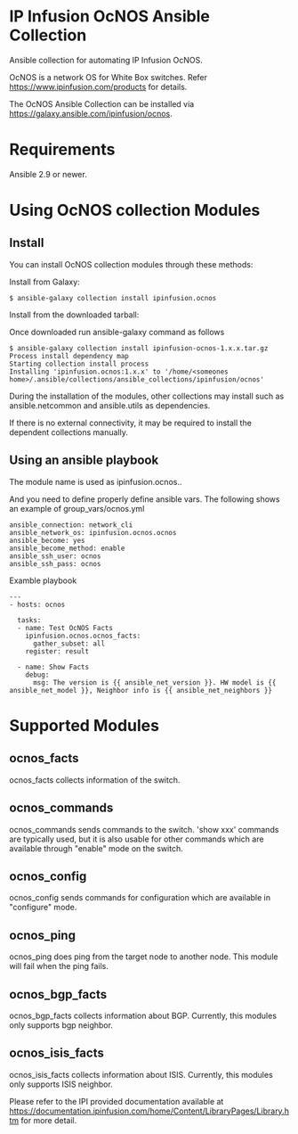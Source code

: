# IP Infusion OcNOS Ansible Collection

Ansible collection for automating IP Infusion OcNOS.

OcNOS is a network OS for White Box switches. Refer https://www.ipinfusion.com/products for details.

The OcNOS Ansible Collection can be installed via https://galaxy.ansible.com/ipinfusion/ocnos.

# Requirements
Ansible 2.9 or newer.

# Using OcNOS collection Modules

## Install
You can install OcNOS collection modules through these methods:

Install from Galaxy:
```
$ ansible-galaxy collection install ipinfusion.ocnos
```

Install from the downloaded tarball:

Once downloaded run ansible-galaxy command as follows
```
$ ansible-galaxy collection install ipinfusion-ocnos-1.x.x.tar.gz       
Process install dependency map
Starting collection install process
Installing 'ipinfusion.ocnos:1.x.x' to '/home/<someones home>/.ansible/collections/ansible_collections/ipinfusion/ocnos'
```

During the installation of the modules, other collections may install such as ansible.netcommon and ansible.utils as dependencies.

If there is no external connectivity, it may be required to install the dependent collections manually.

## Using an ansible playbook
The module name is used as ipinfusion.ocnos.<module>.

And you need to define properly define ansible vars.
The following shows an example of group_vars/ocnos.yml
```
ansible_connection: network_cli
ansible_network_os: ipinfusion.ocnos.ocnos
ansible_become: yes
ansible_become_method: enable
ansible_ssh_user: ocnos
ansible_ssh_pass: ocnos
```

Examble playbook
```
---
- hosts: ocnos

  tasks:
  - name: Test OcNOS Facts
    ipinfusion.ocnos.ocnos_facts:
      gather_subset: all
    register: result

  - name: Show Facts
    debug:
      msg: The version is {{ ansible_net_version }}. HW model is {{ ansible_net_model }}, Neighbor info is {{ ansible_net_neighbors }}
```


# Supported Modules

## ocnos_facts
ocnos_facts collects information of the switch.

## ocnos_commands
ocnos_commands sends commands to the switch. 
'show xxx' commands are typically used, but it is also usable for other commands which are available through "enable" mode on the switch.

## ocnos_config
ocnos_config sends commands for configuration which are available in "configure" mode.

## ocnos_ping
ocnos_ping does ping from the target node to another node. This module will fail when the ping fails.

## ocnos_bgp_facts
ocnos_bgp_facts collects information about BGP. Currently, this modules only supports bgp neighbor.

## ocnos_isis_facts
ocnos_isis_facts collects information about ISIS. Currently, this modules only supports ISIS neighbor.


Please refer to the IPI provided documentation available at https://documentation.ipinfusion.com/home/Content/LibraryPages/Library.htm for more detail.
